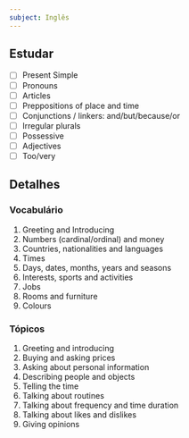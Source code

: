 ```yaml
---
subject: Inglês
---
```


## Estudar
- [ ] Present Simple 
- [ ] Pronouns 
- [ ] Articles 
- [ ] Preppositions of place and time 
- [ ] Conjunctions / linkers: and/but/because/or 
- [ ] Irregular plurals 
- [ ] Possessive 
- [ ] Adjectives 
- [ ] Too/very 

## Detalhes
### Vocabulário
1. Greeting and Introducing
2. Numbers (cardinal/ordinal) and money
3. Countries, nationalities and languages
4. Times
5. Days, dates, months, years and seasons
6. Interests, sports and activities
7. Jobs
8. Rooms and furniture
9. Colours

### Tópicos
1. Greeting and introducing
2. Buying and asking prices
3. Asking about personal information
4. Describing people and objects
5. Telling the time
6. Talking about routines
7. Talking about frequency and time duration
8. Talking about likes and dislikes
9. Giving opinions
